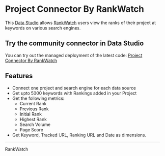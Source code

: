 # Project Connector By RankWatch

This [Data Studio][Community Connector] allows [RankWatch] users view the ranks
of their project at keywords on various search engines.

## Try the community connector in Data Studio

You can try out the managed deployment of the latest code:
[Project Connector By RankWatch]

## Features

-   Connect one project and search engine for each data source
-   Get upto 5000 keywords with Rankings added in your Project
-   Get the following metrics:
    -   Current Rank
    -   Previous Rank
    -   Initial Rank
    -   Highest Rank
    -   Search Volume
    -   Page Score
-   Get Keyword, Tracked URL, Ranking URL and Date as dimensions.

--------------------------------------------------------------------------------

RankWatch

[Project Connector By RankWatch]: https://datastudio.google.com/c/datasources/create?connectorId=AKfycbwyueO5D9W3yGIQOrFuWKonhb_OC0_O_30MzlUfWGKk8I60A3ACgrZF0hgaaZEypm-wbA
[Data Studio]: https://datastudio.google.com
[Community Connector]: https://developers.google.com/datastudio/connector
[RankWatch]: https://www.rankwatch.com
